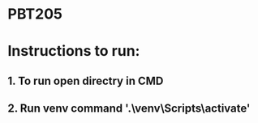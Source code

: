 # PBT205

# Instructions to run:
## 1. To run open directry in CMD
## 2. Run venv command '.\venv\Scripts\activate'
